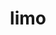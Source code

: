 ---
category: 4-letters
denotation: null
name: limo
reference_link: https://www.etymonline.com/word/limo
root_language: null
root_name: null
title: limo
type: free
word_sums:
- respelling: limo
  sum: 'Limo + '
---